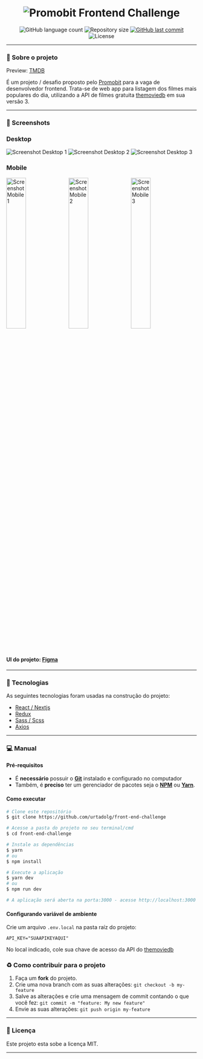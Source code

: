 <h1 align="center">
    <img alt="Promobit Frontend Challenge" title="logo" src="https://user-images.githubusercontent.com/89041463/153469060-24e81aef-b3ea-4d86-8bb2-c051ad0f5f1a.png" />
</h1>

<p align="center">
  <img alt="GitHub language count" src="https://img.shields.io/github/languages/count/urtadolg/front-end-challenge?color=%2304D361">

  <img alt="Repository size" src="https://img.shields.io/github/repo-size/urtadolg/front-end-challenge">
  
  <a href="https://github.com/WesleyMarquesGit/TesteNave/commits/master">
    <img alt="GitHub last commit" src="https://img.shields.io/github/last-commit/urtadolg/front-end-challenge">
  </a>

  <img alt="License" src="https://img.shields.io/badge/license-MIT-brightgreen">
</p>

---

### :rocket: Sobre o projeto
Preview: <a href="https://front-end-challenge-ashen.vercel.app/">TMDB</a>

É um projeto / desafio proposto pelo <a href="https://www.promobit.com.br/">Promobit</a> para a vaga de desenvolvedor frontend. Trata-se de web app para listagem dos filmes mais populares do dia, utilizando a API de filmes gratuita <a href="https://developers.themoviedb.org/3/getting-started/introduction">themoviedb</a> em sua versão 3.

---

### 🎨 Screenshots

  ### Desktop
  <img alt="Screenshot Desktop 1" title="logo" src="https://user-images.githubusercontent.com/89041463/153473244-89c2cf22-3fd1-4878-a44b-abd76792ce4c.png" />
  <img alt="Screenshot Desktop 2" title="logo" src="https://user-images.githubusercontent.com/89041463/153475469-7e029d99-89ac-4ac7-9ed8-7c89b7ff6711.png" />
  <img alt="Screenshot Desktop 3" title="logo" src="https://user-images.githubusercontent.com/89041463/153475474-46ecd5e2-b87e-4394-8a91-86cd1a244335.png" />
  
  ### Mobile
  <div>
  <img width="32%"  alt="Screenshot Mobile 1" title="logo" src="https://user-images.githubusercontent.com/89041463/153488514-21048b53-d87e-426d-bd58-9d4a9865a26a.png" />
  <img width="32%"  alt="Screenshot Mobile 2" title="logo" src="https://user-images.githubusercontent.com/89041463/153488516-af1fd81b-e2f6-4fd7-b145-223be067149f.png" />
  <img width="32%"  alt="Screenshot Mobile 3" title="logo" src="https://user-images.githubusercontent.com/89041463/153488507-d3a9d4c7-7827-4994-bca4-87ae751fff72.png" /> 
</div>

#### UI do projeto: [Figma](https://www.figma.com/file/rM7WPqhLY9ObnGzSCeWLxB/Teste-Front-End)

---

### :space_invader: Tecnologias

As seguintes tecnologias foram usadas na construção do projeto:

- <a href="https://nextjs.org/">React / Nextjs</a>
- <a href="https://redux.js.org/">Redux</a>
- <a href="https://sass-lang.com/">Sass / Scss</a>
- <a href="https://axios-http.com/">Axios</a>

---
### :computer: Manual

#### Pré-requisitos

- É **necessário** possuir o **[Git][git]** instalado e configurado no computador
- Também, é **preciso** ter um gerenciador de pacotes seja o **[NPM][npm]** ou **[Yarn][yarn]**.

#### Como executar

```bash
# Clone este repositório
$ git clone https://github.com/urtadolg/front-end-challenge

# Acesse a pasta do projeto no seu terminal/cmd
$ cd front-end-challenge

# Instale as dependências
$ yarn
# ou
$ npm install

# Execute a aplicação
$ yarn dev
# ou
$ npm run dev

# A aplicação será aberta na porta:3000 - acesse http://localhost:3000

```

#### Configurando variável de ambiente

Crie um arquivo `.env.local` na pasta raíz do projeto:

```dosini
API_KEY="SUAAPIKEYAQUI"
```

No local indicado, cole sua chave de acesso da API do <a href="https://developers.themoviedb.org/3/getting-started/introduction">themoviedb</a>


### :recycle: Como contribuir para o projeto

1. Faça um **fork** do projeto.
2. Crie uma nova branch com as suas alterações: `git checkout -b my-feature`
3. Salve as alterações e crie uma mensagem de commit contando o que você fez: `git commit -m "feature: My new feature"`
4. Envie as suas alterações: `git push origin my-feature`

---

### :page_with_curl: Licença

Este projeto esta sobe a licença MIT.

---

[yarn]: https://yarnpkg.com/
[npm]: https://www.npmjs.com/
[git]: https://git-scm.com/
[license]: https://opensource.org/licenses/MIT
